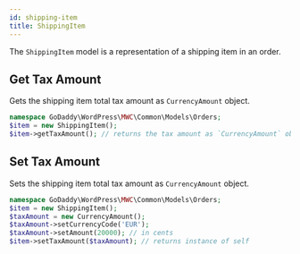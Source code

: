 ```yaml
---
id: shipping-item
title: ShippingItem
---
```


The `ShippingItem` model is a representation of a shipping item in an order.

## Get Tax Amount

Gets the shipping item total tax amount as `CurrencyAmount` object.

```php
namespace GoDaddy\WordPress\MWC\Common\Models\Orders;
$item = new ShippingItem();
$item->getTaxAmount(); // returns the tax amount as `CurrencyAmount` object
```

## Set Tax Amount

Sets the shipping item total tax amount as `CurrencyAmount` object.

```php
namespace GoDaddy\WordPress\MWC\Common\Models\Orders;
$item = new ShippingItem();
$taxAmount = new CurrencyAmount();
$taxAmount->setCurrencyCode('EUR');
$taxAmount->setAmount(20000); // in cents
$item->setTaxAmount($taxAmount); // returns instance of self
```